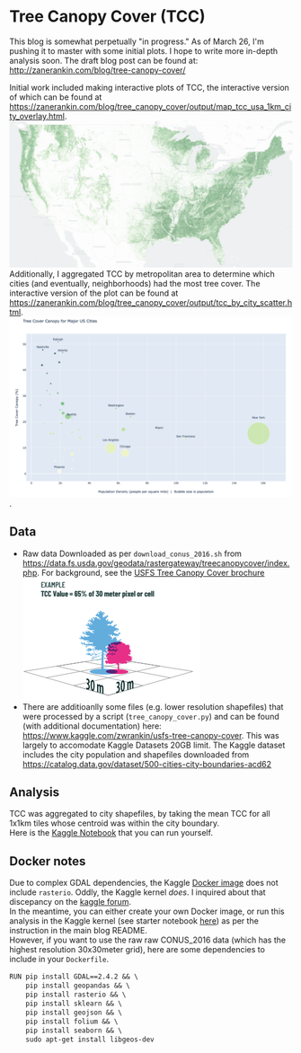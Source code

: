 # Tree Canopy Cover (TCC)
This blog is somewhat perpetually "in progress." As of March 26, I'm pushing it to master with some initial plots.  I hope to write more in-depth analysis soon. The draft blog post can be found at:  http://zanerankin.com/blog/tree-canopy-cover/


Initial work included making interactive plots of TCC, the interactive version of which can be found at https://zanerankin.com/blog/tree_canopy_cover/output/map_tcc_usa_1km_city_overlay.html. 
![](images/tcc_map_preview.png) 
Additionally, I aggregated TCC by metropolitan area to determine which cities (and eventually, neighborhoods) had the most tree cover. The interactive version of the plot can be found at https://zanerankin.com/blog/tree_canopy_cover/output/tcc_by_city_scatter.html. 
![](images/tcc_scatter_preview.png). 

## Data 
- Raw data Downloaded as per `download_conus_2016.sh` from https://data.fs.usda.gov/geodata/rastergateway/treecanopycover/index.php. For background, see the [USFS Tree Canopy Cover brochure](https://data.fs.usda.gov/geodata/rastergateway/treecanopycover/docs/TCC_Tri-fold_2020-01-03.pdf)  
![](images/tcc_diagram.png)
- There are additioanlly some files (e.g. lower resolution shapefiles) that were processed by a script (`tree_canopy_cover.py`) and can be found (with additional documentation) here: https://www.kaggle.com/zwrankin/usfs-tree-canopy-cover. This was largely to accomodate Kaggle Datasets 20GB limit. The Kaggle dataset includes the city population and shapefiles downloaded from https://catalog.data.gov/dataset/500-cities-city-boundaries-acd62 

## Analysis
TCC was aggregated to city shapefiles, by taking the mean TCC for all 1x1km tiles whose centroid was within the city boundary.  
Here is the [Kaggle Notebook](https://www.kaggle.com/zwrankin/treecanopycover-starter) that you can run yourself. 

## Docker notes
Due to complex GDAL dependencies, the Kaggle [Docker image](https://github.com/Kaggle/docker-python/blob/master/Dockerfile) does not include `rasterio`. Oddly, the Kaggle kernel _does_. I inquired about that discepancy on the [kaggle forum](https://www.kaggle.com/questions-and-answers/135197).  
In the meantime, you can either create your own Docker image, or run this analysis in the Kaggle kernel (see starter notebook [here](https://www.kaggle.com/zwrankin/treecanopycover-starter)) as per the instruction in the main blog README.  
However, if you want to use the raw raw CONUS_2016 data (which has the highest resolution 30x30meter grid), here are some dependencies to include in your `Dockerfile`. 
```
RUN pip install GDAL==2.4.2 && \
    pip install geopandas && \
    pip install rasterio && \ 
    pip install sklearn && \ 
    pip install geojson && \ 
    pip install folium && \
    pip install seaborn && \
    sudo apt-get install libgeos-dev
```
